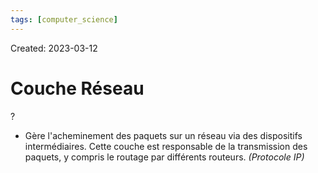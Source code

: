 ```yaml
---
tags: [computer_science] 
---
```

Created: 2023-03-12

# Couche Réseau
?
- Gère l'acheminement des paquets sur un réseau via des dispositifs intermédiaires. Cette couche est responsable de la transmission des paquets, y compris le routage par différents routeurs. *(Protocole IP)*
<!--SR:!2024-06-13,71,190-->
